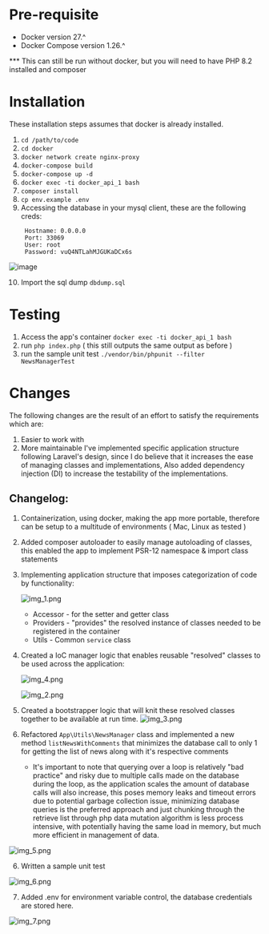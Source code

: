 # Pre-requisite

* Docker version 27.^
* Docker Compose version 1.26.^

*** This can still be run without docker, but you will need to have PHP 8.2 installed and composer

# Installation
These installation steps assumes that docker is already installed.

1. `cd /path/to/code` 
2. `cd docker`
3. `docker network create nginx-proxy`
4. `docker-compose build`
5. `docker-compose up -d`
6. `docker exec -ti docker_api_1 bash` 
7. `composer install`
8. `cp env.example .env`
9. Accessing the database in your mysql client, these are the following creds:
   ```
    Hostname: 0.0.0.0
    Port: 33069
    User: root
    Password: vuQ4NTLahMJGUKaDCx6s
   ```   
 ![image](https://github.com/user-attachments/assets/510f0c3f-286f-4da9-b5f3-7f0cad0dfcf8)
 
 10. Import the sql dump `dbdump.sql`


# Testing
1. Access the app's container `docker exec -ti docker_api_1 bash`
2. run `php index.php` ( this still outputs the same output as before )
3. run the sample unit test `./vendor/bin/phpunit --filter NewsManagerTest`


# Changes
The following changes are the result of an effort to satisfy the requirements which are:
1. Easier to work with
2. More maintainable
I've implemented specific application structure following Laravel's design, since I do believe that it increases the ease of managing classes and implementations,
Also added dependency injection (DI) to increase the testability of the implementations.

## Changelog:
1. Containerization, using docker, making the app more portable, therefore can be setup to a multitude of environments ( Mac, Linux as tested )
2. Added composer autoloader to easily manage autoloading of classes, this enabled the app to implement PSR-12 namespace & import class statements
3. Implementing application structure that imposes categorization of code by functionality:

   ![img_1.png](img_1.png)

   * Accessor - for the setter and getter class
   * Providers - "provides" the resolved instance of classes needed to be registered in the container
   * Utils - Common `service` class
4. Created a IoC manager logic that enables reusable "resolved" classes to be used across the application:

    ![img_4.png](img_4.png)

    ![img_2.png](img_2.png)

6. Created a bootstrapper logic that will knit these resolved classes together to be available at run time.
    ![img_3.png](img_3.png)

5. Refactored `App\Utils\NewsManager` class and implemented a new method `listNewsWithComments` that minimizes the database call to only 1 for getting the list of news along with it's respective comments
    * It's important to note that querying over a loop is relatively "bad practice" and risky due to multiple calls made on the database during the loop, 
      as the application scales the amount of database calls will also increase, this poses memory leaks and timeout errors due to potential garbage collection issue,
      minimizing database queries is the preferred approach and just chunking through the retrieve list through php data mutation algorithm is less process intensive, 
      with potentially having the same load in memory, but much more efficient in management of data.
   
![img_5.png](img_5.png)

6. Written a sample unit test

![img_6.png](img_6.png)

7. Added .env for environment variable control, the database credentials are stored here.

![img_7.png](img_7.png)
